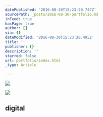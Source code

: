 ```yaml
---
datePublished: '2016-08-30T15:23:20.747Z'
sourcePath: _posts/2016-08-30-portfolio.md
inFeed: true
hasPage: true
author: []
via: {}
dateModified: '2016-08-30T15:23:20.495Z'
title: ''
publisher: {}
description: ''
starred: false
url: portfolio/index.html
_type: Article

---
```

![](https://the-grid-user-content.s3-us-west-2.amazonaws.com/156e61e0-e1ae-4828-8b9b-535330f36b7c.jpg)

<article style=""><img src="https://imgflo.herokuapp.com/graph/vahj1ThiexotieMo/5ef6d76161d6e1bbb37c150ae49e40e9/passthrough.jpg?input=https%3A%2F%2Fthe-grid-user-content.s3-us-west-2.amazonaws.com%2F41fbb0d5-6fbf-4fd7-800f-f7c69c06de15.jpg&amp;width=600" /><h1>digital</h1></article>